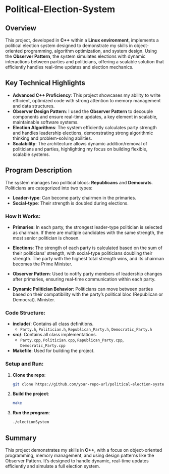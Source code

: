 # Political-Election-System

## Overview

This project, developed in **C++** within a **Linux environment**, implements a political election system designed to demonstrate my skills in object-oriented programming, algorithm optimization, and system design. Using the **Observer Pattern**, the system simulates elections with dynamic interactions between parties and politicians, offering a scalable solution that efficiently handles real-time updates and election mechanics.

## Key Technical Highlights

- **Advanced C++ Proficiency**: This project showcases my ability to write efficient, optimized code with strong attention to memory management and data structures.
- **Observer Design Pattern**: I used the **Observer Pattern** to decouple components and ensure real-time updates, a key element in scalable, maintainable software systems.
- **Election Algorithms**: The system efficiently calculates party strength and handles leadership elections, demonstrating strong algorithmic thinking and problem-solving abilities.
- **Scalability**: The architecture allows dynamic addition/removal of politicians and parties, highlighting my focus on building flexible, scalable systems.

## Program Description

The system manages two political blocs: **Republicans** and **Democrats**. Politicians are categorized into two types:

- **Leader-type**: Can become party chairmen in the primaries.
- **Social-type**: Their strength is doubled during elections.

### How It Works:

- **Primaries**: In each party, the strongest leader-type politician is selected as chairman. If there are multiple candidates with the same strength, the most senior politician is chosen.

- **Elections**: The strength of each party is calculated based on the sum of their politicians' strength, with social-type politicians doubling their strength. The party with the highest total strength wins, and its chairman becomes the Prime Minister.

- **Observer Pattern**: Used to notify party members of leadership changes after primaries, ensuring real-time communication within each party.

- **Dynamic Politician Behavior**: Politicians can move between parties based on their compatibility with the party’s political bloc (Republican or Democrat).
  Minister.

### Code Structure:

- **include/**: Contains all class definitions.
  - `Party.h`, `Politician.h`, `Republican_Party.h`, `Democratic_Party.h`
- **src/**: Contains all class implementations.
  - `Party.cpp`, `Politician.cpp`, `Republican_Party.cpp`, `Democratic_Party.cpp`
- **Makefile**: Used for building the project.

### Setup and Run:

1. **Clone the repo**:

   ```bash
   git clone https://github.com/your-repo-url/political-election-system.git
   ```

2. **Build the project**:

   ```bash
   make
   ```

3. **Run the program**:
   ```bash
   ./electionSystem
   ```

## Summary

This project demonstrates my skills in **C++**, with a focus on object-oriented programming, memory management, and using design patterns like the Observer Pattern. It’s designed to handle dynamic, real-time updates efficiently and simulate a full election system.
